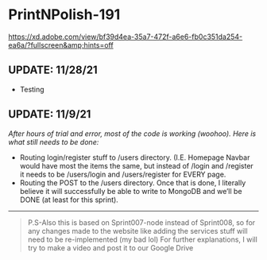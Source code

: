 # PrintNPolish-191 
https://xd.adobe.com/view/bf39d4ea-35a7-472f-a6e6-fb0c351da254-ea6a/?fullscreen&amp;hints=off


## UPDATE: 11/28/21
- Testing

## UPDATE: 11/9/21
_After hours of trial and error, most of the code is working (woohoo). Here is what still needs to be done:_
    
- Routing login/register stuff to /users directory. (I.E. Homepage Navbar would have most the items the same, but instead of /login and /register it needs to be /users/login and /users/register for EVERY page.
- Routing the POST to the /users directory. Once that is done, I literally believe it will successfully be able to write to MongoDB and we’ll be DONE (at least for this sprint).

---    
> P.S-Also this is based on Sprint007-node instead of Sprint008, so for any changes made to the website like adding the services stuff will need to be re-implemented (my bad lol) For further explanations, I will try to make a video and post it to our Google Drive
